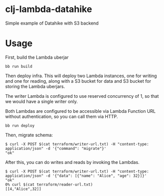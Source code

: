 # clj-lambda-datahike

Simple example of Datahike with S3 backend

# Usage

First, build the Lambda uberjar

```
bb run build
```

Then deploy infra. This will deploy two Lambda instances, one for writing and one for reading, along with a S3 bucket for data and S3 bucket for storing the Lambda uberjars.

The writer Lambda is configured to use reserved concurrency of 1, so that we would have a single writer only.

Both Lambdas are configured to be accessible via Lambda Function URL without authentication, so you can call them via HTTP.

```
bb run deploy
```

Then, migrate schema:

```
$ curl -X POST $(cat terraform/writer-url.txt) -H "content-type: application/json" -d '{"command": "migrate"}'
"ok"
```

After this, you can do writes and reads by invoking the Lambdas.

```
$ curl -X POST $(cat terraform/writer-url.txt) -H "content-type: application/json" -d '{"data": [{"name": "Alice", "age": 32}]}'
"ok"
0% curl $(cat terraform/reader-url.txt)
[[4,"Alice",32]]
```

